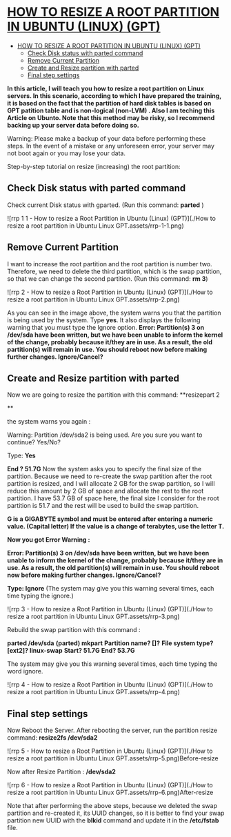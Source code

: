 # [HOW TO RESIZE A ROOT PARTITION IN UBUNTU (LINUX) (GPT)](https://dade2.net/kb/how-to-resize-a-root-partition-in-ubuntu/)

- [HOW TO RESIZE A ROOT PARTITION IN UBUNTU (LINUX) (GPT)](#how-to-resize-a-root-partition-in-ubuntu-linux-gpt)
  - [Check Disk status with parted command](#check-disk-status-with-parted-command)
  - [Remove Current Partition](#remove-current-partition)
  - [Create and Resize partition with parted](#create-and-resize-partition-with-parted)
  - [Final step settings](#final-step-settings)

**In this article, I will teach you how to resize a root partition on Linux servers. In this scenario, according to which I have prepared the training, it is based on the fact that the partition of hard disk tables is based on GPT patition table and is non-logical (non-LVM) . Also I am teching this Article on Ubunto.
Note that this method may be risky, so I recommend backing up your server data before doing so.**

Warning: Please make a backup of your data before performing these steps. In the event of a mistake or any unforeseen error, your server may not boot again or you may lose your data.

Step-by-step tutorial on resize (increasing) the root partition:

## Check Disk status with parted command

Check current Disk status with gparted. (Run this command: **parted** )

![rrp 1 1 - How to resize a Root Partition in Ubuntu (Linux) (GPT)](./How to resize a root partition in Ubuntu Linux GPT.assets/rrp-1-1.png)

## Remove Current Partition

I want to increase the root partition and the root partition is number two. Therefore, we need to delete the third partition, which is the swap partition, so that we can change the second partition. (Run this command: **rm 3**)

![rrp 2 - How to resize a Root Partition in Ubuntu (Linux) (GPT)](./How to resize a root partition in Ubuntu Linux GPT.assets/rrp-2.png)

As you can see in the image above, the system warns you that the partition is being used by the system. Type **yes**. It also displays the following warning that you must type the Ignore option.
 **Error: Partition(s) 3 on /dev/sda have been written, but we have been unable to inform the kernel of the change, probably because it/they are in use. As a result, the old partition(s) will remain in use. You should reboot now before making further changes. Ignore/Cancel?**

## Create and Resize partition with parted

Now we are going to resize the partition with this command: **resizepart 2

**

the system warns you again :

 Warning: Partition /dev/sda2 is being used. Are you sure you want to continue?
Yes/No?

Type: **Yes**

**End ? 51.7G**
Now the system asks you to specify the final size of the partition. Because we need to re-create the swap partition after the root partition is resized, and I will allocate 2 GB for the swap partition, so I will reduce this amount by 2 GB of space and allocate the rest to the root partition. I have 53.7 GB of space here, the final size I consider for the root partition is 51.7 and the rest will be used to build the swap partition.

 **G is a GIGABYTE symbol and must be entered after entering a numeric value. (Capital letter) If the value is a change of terabytes, use the letter T.**

**Now you got Error Warning :**

 **Error: Partition(s) 3 on /dev/sda have been written, but we have been unable to inform the kernel of the change, probably because it/they are in use. As a result, the old partition(s) will remain in use. You should reboot now before making further changes. Ignore/Cancel?**

**Type: Ignore** (The system may give you this warning several times, each time typing the ignore.)

![rrp 3 - How to resize a Root Partition in Ubuntu (Linux) (GPT)](./How to resize a root partition in Ubuntu Linux GPT.assets/rrp-3.png)

Rebuild the swap partition with this command :

**parted /dev/sda**
**(parted) mkpart**
**Partition name? []?**
**File system type? [ext2]? linux-swap**
**Start? 51.7G**
**End? 53.7G**

The system may give you this warning several times, each time typing the word ignore.

![rrp 4 - How to resize a Root Partition in Ubuntu (Linux) (GPT)](./How to resize a root partition in Ubuntu Linux GPT.assets/rrp-4.png)

## Final step settings

Now Reboot the Server.
After rebooting the server, run the partition resize command: **resize2fs /dev/sda2**

![rrp 5 - How to resize a Root Partition in Ubuntu (Linux) (GPT)](./How to resize a root partition in Ubuntu Linux GPT.assets/rrp-5.png)Before-resize

Now after Resize Partition : **/dev/sda2**

![rrp 6 - How to resize a Root Partition in Ubuntu (Linux) (GPT)](./How to resize a root partition in Ubuntu Linux GPT.assets/rrp-6.png)After-resize

Note that after performing the above steps, because we deleted the swap partition and re-created it, its UUID changes, so it is better to find your swap partition new UUID with the **blkid** command and update it in the **/etc/fstab** file.
